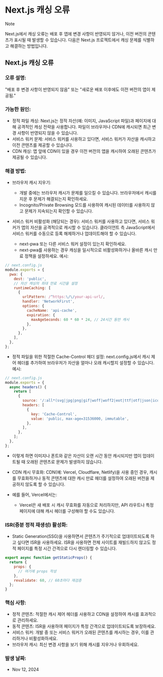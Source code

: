 # Next.js 캐싱 오류
>[!NOTE]
>Next.js에서 캐싱 오류는 배포 후 앱에 변경 사항이 반영되지 않거나, 이전 버전의 콘텐츠가 표시될 때 발생할 수 있습니다. 다음은 Next.js 프로젝트에서 캐싱 문제를 식별하고 해결하는 방법입니다.

## Next.js 캐싱 오류
### 오류 설명:
"배포 후 변경 사항이 반영되지 않음" 또는 "새로운 배포 이후에도 이전 버전의 앱이 제공됨."

### 가능한 원인:
- 정적 파일 캐싱: Next.js는 정적 자산(예: 이미지, JavaScript 파일)과 페이지에 대해 공격적인 캐싱 전략을 사용합니다. 파일이 브라우저나 CDN에 캐시되면 최근 변경 사항이 반영되지 않을 수 있습니다.
- 서비스 워커 문제: 서비스 워커를 사용하고 있다면, 서비스 워커가 자산을 캐시하고 이전 콘텐츠를 제공할 수 있습니다.
- CDN 캐싱: 앱 앞에 CDN이 있을 경우 이전 버전의 앱을 캐시하여 오래된 콘텐츠가 제공될 수 있습니다.

### 해결 방법:
- 브라우저 캐시 지우기:
   - 개발 중에는 브라우저 캐시가 문제를 일으킬 수 있습니다. 브라우저에서 캐시를 지운 후 문제가 해결되는지 확인하세요.
   - Incognito/Private Browsing 모드를 사용하여 캐시된 데이터를 사용하지 않고 문제가 지속되는지 확인할 수 있습니다.

- 서비스 워커 비활성화 (해당되는 경우): 서비스 워커를 사용하고 있다면, 서비스 워커가 앱의 자산을 공격적으로 캐시할 수 있습니다. 클라이언트 측 JavaScript에서 서비스 워커를 수동으로 등록 해제하거나 업데이트해야 할 수 있습니다.
   - next-pwa 또는 다른 서비스 워커 설정이 있는지 확인하세요.
   - next-pwa를 사용하는 경우 캐싱을 일시적으로 비활성화하거나 올바른 캐시 만료 정책을 설정하세요. 예시:
```javascript
// next.config.js
module.exports = {
  pwa: {
    dest: 'public',
    // 자산 캐싱의 최대 만료 시간을 설정
    runtimeCaching: [
      {
        urlPattern: /^https:\/\/your-api-url/,
        handler: 'NetworkFirst',
        options: {
          cacheName: 'api-cache',
          expiration: {
            maxAgeSeconds: 60 * 60 * 24, // 24시간 동안 캐시
          },
        },
      },
    ],
  },
};
```
- 정적 파일을 위한 적절한 Cache-Control 헤더 설정: next.config.js에서 캐시 제어 헤더를 추가하여 브라우저가 자산을 얼마나 오래 캐시할지 설정할 수 있습니다. 예시:
```javascript
// next.config.js
module.exports = {
  async headers() {
    return [
      {
        source: '/:all*(svg|jpg|png|gif|woff|woff2|eot|ttf|otf|json|ico)',
        headers: [
          {
            key: 'Cache-Control',
            value: 'public, max-age=31536000, immutable',
          },
        ],
      },
    ];
  },
};
```
- 이렇게 하면 이미지나 폰트와 같은 자산이 오랜 시간 동안 캐시되지만 앱이 업데이트될 때 오래된 콘텐츠로 문제가 발생하지 않습니다.

- CDN 캐시 무효화: CDN(예: Vercel, Cloudflare, Netlify)을 사용 중인 경우, 캐시를 무효화하거나 동적 콘텐츠에 대한 캐시 만료 헤더를 설정하여 오래된 버전을 제공하지 않도록 할 수 있습니다.
- 예를 들어, Vercel에서는:
   - Vercel은 새 배포 시 캐시 무효화를 자동으로 처리하지만, API 라우트나 특정 페이지에 대해 캐시 헤더를 구성해야 할 수도 있습니다.

### ISR(증분 정적 재생성) 활성화: 
- Static Generation(SSG)을 사용하면서 콘텐츠가 주기적으로 업데이트되도록 하고 싶다면 ISR을 사용하세요. ISR을 사용하면 전체 사이트를 재빌드하지 않고도 정적 페이지를 특정 시간 간격으로 다시 렌더링할 수 있습니다.
```javascript
export async function getStaticProps() {
  return {
    props: {
      // 여기에 props 작성
    },
    revalidate: 60, // 60초마다 재검증
  };
}
```
### 핵심 사항:
- 정적 콘텐츠: 적절한 캐시 제어 헤더를 사용하고 CDN을 설정하여 캐시를 효과적으로 관리하세요.
- 동적 콘텐츠: ISR을 사용하여 페이지가 특정 간격으로 업데이트되도록 보장하세요.
- 서비스 워커: 개발 중 또는 서비스 워커가 오래된 콘텐츠를 캐시하는 경우, 이를 관리하거나 비활성화하세요.
- 브라우저 캐시: 최신 변경 사항을 보기 위해 캐시를 지우거나 우회하세요.

### 발생 날짜:
- Nov 12, 2024
  
